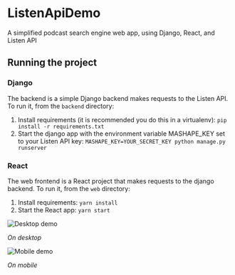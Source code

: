 # ListenApiDemo
A simplified podcast search engine web app, using Django, React, and Listen API

## Running the project

### Django

The backend is a simple Django backend makes requests to the Listen API. To run it, from the `backend` directory:

1. Install requirements (it is recommended you do this in a virtualenv): `pip install -r requirements.txt`
1. Start the django app with the environment variable MASHAPE_KEY set to your Listen API key: `MASHAPE_KEY=YOUR_SECRET_KEY python manage.py runserver`

### React

The web frontend is a React project that makes requests to the django backend. To run it, from the `web` directory:

1. Install requirements: `yarn install`
1. Start the React app: `yarn start`

![Desktop demo](https://github.com/wenbinf/ListenApiDemo/blob/master/resources/desktop.png)

*On desktop*

![Mobile demo](https://github.com/wenbinf/ListenApiDemo/blob/master/resources/mobile.png)

*On mobile*
